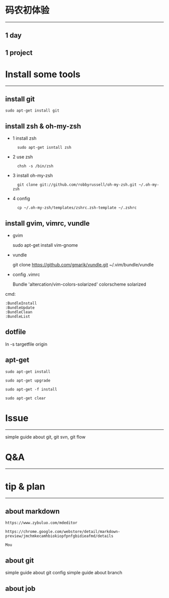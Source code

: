 # 码农初体验
---
## 1 day

## 1 project





# Install some tools
---
## install git

    sudo apt-get install git

## install zsh & oh-my-zsh

* 1 install zsh

        sudo apt-get isntall zsh
    
* 2 use zsh
        
        chsh -s /bin/zsh

* 3 install oh-my-zsh

        git clone git://github.com/robbyrussell/oh-my-zsh.git ~/.oh-my-zsh
    
* 4 config
    
        cp ~/.oh-my-zsh/templates/zshrc.zsh-template ~/.zshrc
    
    

## install gvim, vimrc, vundle

* gvim 

    sudo apt-get install vim-gnome

* vundle

    git clone https://github.com/gmarik/vundle.git ~/.vim/bundle/vundle
    
* config .vimrc

    Bundle 'altercation/vim-colors-solarized'
    colorscheme solarized
    
cmd:
    
    :BundleInstall
    :BundleUpdate
    :BundleClean
    :BundleList


## dotfile
ln -s targetfile origin

## apt-get
    
    sudo apt-get install
    
    sudo apt-get upgrade
    
    sudo apt-get -f install
    
    sudo apt-get clear

# Issue
---

simple guide about git, git svn, git flow

# Q&A
---

# tip & plan
---
## about markdown
    https://www.zybuluo.com/mdeditor
    
    https://chrome.google.com/webstore/detail/markdown-preview/jmchmkecamhbiokiopfpnfgbidieafmd/details
    
    Mou
    
## about git

simple guide about git config
simple guide about branch


## about job